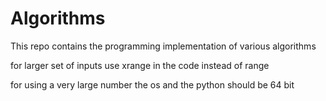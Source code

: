 # Algorithms


This repo contains the programming implementation of various algorithms


for larger set of inputs use xrange in the code instead of range

for using a very large number the os and the python should be 64 bit
